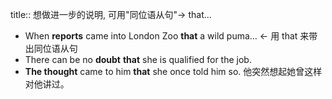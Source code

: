 title:: 想做进一步的说明, 可用"同位语从句"-> that...

- When **reports** came into London Zoo **that** a wild puma… <- 用 that 来带出同位语从句
- There can be no **doubt** **that** she is qualified for the job.
- **The thought** came to him **that** she once told him so. 他突然想起她曾这样对他讲过。